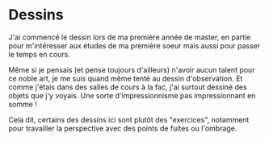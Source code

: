 # Dessins

J'ai commencé le dessin lors de ma première année de master, en partie pour m'intéresser aux études de ma première
soeur mais aussi pour passer le temps en cours.

Même si je pensais (et pense toujours d'ailleurs) n'avoir aucun talent pour ce noble art, je me suis quand même
tenté au dessin d'observation. Et comme j'étais dans des salles de cours à la fac, j'ai surtout dessiné des objets
que j'y voyais. Une sorte d'impressionnisme pas impressionnant en somme !

Cela dit, certains des dessins ici sont plutôt des "exercices", notamment pour travailler la perspective avec des
points de fuites ou l'ombrage.
